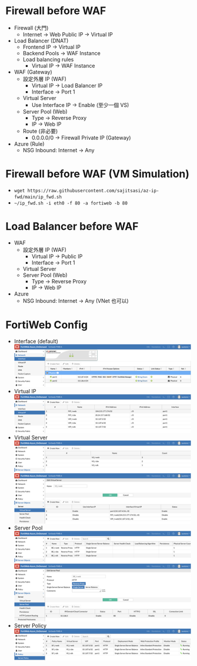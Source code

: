 # Firewall before WAF
- Firewall (大門)
    - Internet → Web Public IP → Virtual IP
- Load Balancer (DNAT)
    - Frontend IP → Virtual IP
    - Backend Pools → WAF Instance
    - Load balancing rules
        - Virtual IP → WAF Instance
- WAF (Gateway)
    - 設定外層 IP (WAF)
        - Virtual IP → Load Balancer IP
        - Interface → Port 1
    - Virtual Server
        - Use Interface IP → Enable (至少一個 VS)
    - Server Pool (Web)
        - Type → Reverse Proxy
        - IP → Web IP
    - Route (非必要)
        - 0.0.0.0/0 → Firewall Private IP (Gateway)
- Azure (Rule)
    - NSG Inbound: Internet → Any

# Firewall before WAF (VM Simulation)
- `wget https://raw.githubusercontent.com/sajitsasi/az-ip-fwd/main/ip_fwd.sh`
- `~/ip_fwd.sh -i eth0 -f 80 -a fortiweb -b 80`

# Load Balancer before WAF
- WAF
    - 設定外層 IP (WAF)
        - Virtual IP → Public IP
        - Interface → Port 1
    - Virtual Server
    - Server Pool (Web)
        - Type → Reverse Proxy
        - IP → Web IP
- Azure
    - NSG Inbound: Internet → Any (VNet 也可以)

# FortiWeb Config
- Interface (default)
    <br><img src="../img/fortiweb/deploy-web-1-interfce.png">
- Virtual IP
    <br><img src="../img/fortiweb/deploy-web-2-virtual-ip.png">
- Virtual Server
    <br><img src="../img/fortiweb/deploy-web-3-virtual-server-1.png">
    <br><img src="../img/fortiweb/deploy-web-3-virtual-server-2.png">
- Server Pool
    <br><img src="../img/fortiweb/deploy-web-4-server-pool.png">
    <br><img src="../img/fortiweb/deploy-web-4-server-pool-detail.png">
- Server Policy
    <br><img src="../img/fortiweb/deploy-web-5-server-policy.png">